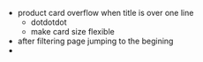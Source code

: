 * product card overflow when title is over one line
    * dotdotdot
    * make card size flexible
* after filtering page jumping to the begining
* 